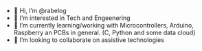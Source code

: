 - 👋 Hi, I’m @rabelog
- 👀 I’m interested in Tech and Engeenering
- 🌱 I’m currently learning/working with Microcontrollers, Arduino, Raspberry an PCBs in general. (C, Python and some data cloud)
- 💞️ I’m looking to collaborate on assistive technologies

<!---
rabelog/rabelog is a ✨ special ✨ repository because its `README.md` (this file) appears on your GitHub profile.
You can click the Preview link to take a look at your changes.
--->
